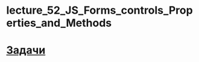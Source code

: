 # lecture_52_JS_Forms_controls_Properties_and_Methods  

#  [Задачи ](https://github.com/schoolteacherMP/lecture_52_JS_Forms_controls_Properties_and_Methods/blob/main/tasks.md)  
